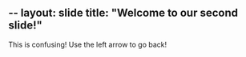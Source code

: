 --
layout: slide
title: "Welcome to our second slide!"
---
This is confusing!
Use the left arrow to go back!
